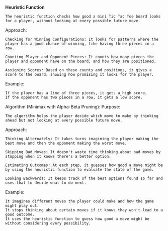<b>Heuristic Function</b>

    The heuristic function checks how good a mini Tic Tac Toe board looks for a player, without looking at every possible future move.

Approach:

    Checking for Winning Configurations: It looks for patterns where the player has a good chance of winning, like having three pieces in a row.

    Counting Player and Opponent Pieces: It counts how many pieces the player and opponent have on the board, and how they are positioned.

    Assigning Scores: Based on these counts and positions, it gives a score to the board, showing how promising it looks for the player.

Example:

    If the player has a line of three pieces, it gets a high score.
    If the opponent has two pieces in a row, it gets a low score.

Algorithm (Minimax with Alpha-Beta Pruning):
Purpose:

    The algorithm helps the player decide which move to make by thinking ahead but not looking at every possible future move.

Approach:

    Thinking Alternately: It takes turns imagining the player making the best move and then the opponent making the worst move.

    Skipping Bad Moves: It doesn't waste time thinking about bad moves by stopping when it knows there's a better option.

    Estimating Outcomes: At each step, it guesses how good a move might be by using the heuristic function to evaluate the state of the game.

    Looking Backwards: It keeps track of the best options found so far and uses that to decide what to do next.

Example:

    It imagines different moves the player could make and how the game might play out.
    It stops thinking about certain moves if it knows they won't lead to a good outcome.
    It uses the heuristic function to guess how good a move might be without considering every possibility.
